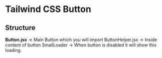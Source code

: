 # Tailwind CSS Button

## Structure

**Button.jsx** -> Main Button which you will import
ButtonHelper.jsx -> Inside content of button
SmallLoader -> When button is disabled it will show this loading. 



